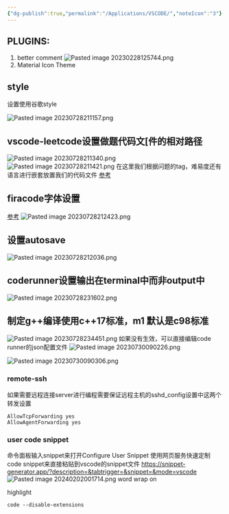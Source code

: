 ```yaml
---
{"dg-publish":true,"permalink":"/Applications/VSCODE/","noteIcon":"3"}
---
```



## PLUGINS:
1. better comment
![Pasted image 20230228125744.png](/img/user/Applications/Pasted%20image%2020230228125744.png)
2. Material Icon Theme 

## style
设置使用谷歌style

![Pasted image 20230728211157.png](/img/user/pics/Pasted%20image%2020230728211157.png)

## vscode-leetcode设置做题代码文[件的相对路径
![Pasted image 20230728211340.png](/img/user/pics/Pasted%20image%2020230728211340.png)
![Pasted image 20230728211421.png](/img/user/pics/Pasted%20image%2020230728211421.png)
在这里我们根据问题的tag，难易度还有语言进行嵌套放置我们的代码文件
[参考](https://github.com/LeetCode-OpenSource/vscode-leetcode/wiki/Customize-the-Relative-Folder-and-the-File-Name-of-the-Problem-File)

## firacode字体设置
[参考](https://github.com/tonsky/FiraCode/wiki/Installing)
![Pasted image 20230728212423.png](/img/user/pics/Pasted%20image%2020230728212423.png)
## 设置autosave
![Pasted image 20230728212036.png](/img/user/pics/Pasted%20image%2020230728212036.png)
## coderunner设置输出在terminal中而非output中
![Pasted image 20230728231602.png](/img/user/pics/Pasted%20image%2020230728231602.png)

## 制定g++编译使用c++17标准，m1 默认是c98标准
![Pasted image 20230728234451.png](/img/user/pics/Pasted%20image%2020230728234451.png)
如果没有生效，可以直接编辑code runner的json配置文件
![Pasted image 20230730090226.png](/img/user/pics/Pasted%20image%2020230730090226.png)

![Pasted image 20230730090306.png](/img/user/pics/Pasted%20image%2020230730090306.png)


### remote-ssh
如果需要远程连接server进行编程需要保证远程主机的sshd_config设置中这两个转发设置
```
AllowTcpForwarding yes
AllowAgentForwarding yes
```
### user code snippet
命令面板输入snippet来打开Configure User Snippet
使用网页服务快速定制code snippet来直接粘贴到vscode的snippet文件
https://snippet-generator.app/?description=&tabtrigger=&snippet=&mode=vscode
![Pasted image 20240202001714.png](/img/user/pics/Pasted%20image%2020240202001714.png)
word wrap on

highlight
	


```
code --disable-extensions
```